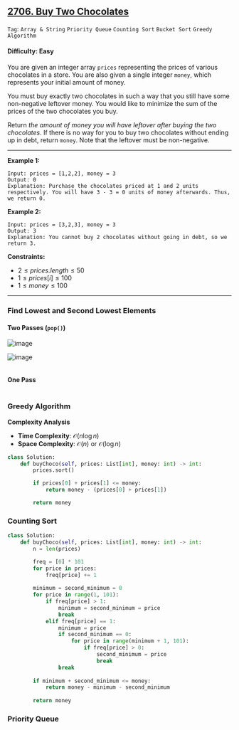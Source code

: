 ## [2706. Buy Two Chocolates](https://leetcode.com/problems/buy-two-chocolates)

```Tag```: ```Array & String``` ```Priority Queue``` ```Counting Sort``` ```Bucket Sort``` ```Greedy Algorithm```

#### Difficulty: Easy

You are given an integer array ```prices``` representing the prices of various chocolates in a store. You are also given a single integer ```money```, which represents your initial amount of money.

You must buy exactly two chocolates in such a way that you still have some non-negative leftover money. You would like to minimize the sum of the prices of the two chocolates you buy.

Return _the amount of money you will have leftover after buying the two chocolates_. If there is no way for you to buy two chocolates without ending up in debt, return ```money```. Note that the leftover must be non-negative.

---

__Example 1:__
```
Input: prices = [1,2,2], money = 3
Output: 0
Explanation: Purchase the chocolates priced at 1 and 2 units respectively. You will have 3 - 3 = 0 units of money afterwards. Thus, we return 0.
```

__Example 2:__
```
Input: prices = [3,2,3], money = 3
Output: 3
Explanation: You cannot buy 2 chocolates without going in debt, so we return 3.
```

__Constraints:__

- $2 \le prices.length \le 50$
- $1 \le prices[i] \le 100$
- $1 \le money \le 100$

---

### Find Lowest and Second Lowest Elements

#### Two Passes (```pop()```)

![image](https://leetcode.com/problems/buy-two-chocolates/Figures/2706/2706_slide_images_used/Slide1_1.PNG)

![image](https://leetcode.com/problems/buy-two-chocolates/Figures/2706/2706_slide_images_used/Slide1_2.PNG)

```Python

```

#### One Pass

```Python

```

### Greedy Algorithm

__Complexity Analysis__

- __Time Complexity__: $\mathcal{O}(n \log{}n)$
- __Space Complexity__: $\mathcal{O}(n)$ or $\mathcal{O}(\log{}n)$

```Python
class Solution:
    def buyChoco(self, prices: List[int], money: int) -> int:
        prices.sort()

        if prices[0] + prices[1] <= money:
            return money - (prices[0] + prices[1])

        return money
```

### Counting Sort

```Python
class Solution:
    def buyChoco(self, prices: List[int], money: int) -> int:
        n = len(prices)

        freq = [0] * 101
        for price in prices:
            freq[price] += 1
        
        minimum = second_minimum = 0
        for price in range(1, 101):
            if freq[price] > 1:
                minimum = second_minimum = price
                break
            elif freq[price] == 1:
                minimum = price
                if second_minimum == 0:
                    for price in range(minimum + 1, 101):
                        if freq[price] > 0:
                            second_minimum = price
                            break
                break
        
        if minimum + second_minimum <= money:
            return money - minimum - second_minimum
        
        return money
```

### Priority Queue

```Python

```
